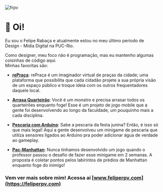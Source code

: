 ![frpv](https://user-images.githubusercontent.com/47862856/187071329-cf30bbe5-de92-4532-9e67-6bc98e95b81a.svg)

# 👋 Oi! 
Eu sou o Felipe Rabaça e atualmente estou no meu último período de Design - Mídia Digital na PUC-Rio.

Como designer, meu foco não é programação, mas eu mantenho algumas coisinhas de código aqui.\
Minhas favoritas são:

- [**rePraça**](https://github.com/Feliperpvieira/repraca): rePraça é um imaginador virtual de praças da cidade; uma plataforma que possibilita que cada cidadão projete a sua própria visão de um espaço público e troque ideia com os outros frequentadores daquele local.

- [**Arrasa Quarteirão**](https://github.com/Feliperpvieira/arrasa_quarteirao): Você é um monstro e precisa arrasar todos os quarteirões enquanto foge! Esse é um projeto de jogo mobile que a gente foi desenvolvendo ao longo da faculdade, um pouquinho mais a cada disciplina.

- [**Pescaria com Arduino**](https://github.com/Feliperpvieira/Arduino-Fishing-Game): Sabe a pescaria da festa junina? Então, é isso só que mais legal! Aqui a gente desenvolveu um minigame de pescaria que utiliza sensores ligados ao Arduino pra poder adicionar água de verdade ao gameplay.

- [**Pac-Manhattan**](https://github.com/Feliperpvieira/pac-manhattan): Nunca tinhamos desenvolvido um jogo quando o professor passou o desafio de fazer esse minigame em 2 semanas. A proposta é coletar pontos pelos labirintos de prédios de Manhattan enquanto foge do inimigo! 

### Vem ver mais sobre mim! Acessa aí [www.feliperpv.com](https://feliperpv.com)

